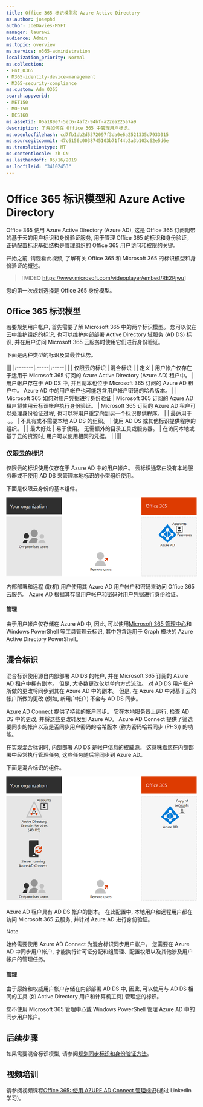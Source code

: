```yaml
---
title: Office 365 标识模型和 Azure Active Directory
ms.author: josephd
author: JoeDavies-MSFT
manager: laurawi
audience: Admin
ms.topic: overview
ms.service: o365-administration
localization_priority: Normal
ms.collection:
- Ent_O365
- M365-identity-device-management
- M365-security-compliance
ms.custom: Adm_O365
search.appverid:
- MET150
- MOE150
- BCS160
ms.assetid: 06a189e7-5ec6-4af2-94bf-a22ea225a7a9
description: 了解如何在 Office 365 中管理用户标识。
ms.openlocfilehash: cd7fb1db2d5372097f3da0e6a2521335d7933015
ms.sourcegitcommit: 47c6156c0038745103b71f44b2a3b103c62e5d6e
ms.translationtype: MT
ms.contentlocale: zh-CN
ms.lasthandoff: 05/16/2019
ms.locfileid: "34102453"
---
```

# <a name="office-365-identity-models-and-azure-active-directory"></a>Office 365 标识模型和 Azure Active Directory

Office 365 使用 Azure Active Directory (Azure AD), 这是 Office 365 订阅附带的基于云的用户标识和身份验证服务, 用于管理 Office 365 的标识和身份验证。 正确配置标识基础结构是管理组织的 Office 365 用户访问和权限的关键。

开始之前, 请观看此视频, 了解有关 Office 365 和 Microsoft 365 的标识模型和身份验证的概述。

> [!VIDEO https://www.microsoft.com/videoplayer/embed/RE2Pjwu]

您的第一次规划选择是 Office 365 身份模型。

## <a name="office-365-identity-models"></a>Office 365 标识模型

若要规划用户帐户, 首先需要了解 Microsoft 365 中的两个标识模型。 您可以仅在云中维护组织的标识, 也可以维护内部部署 Active Directory 域服务 (AD DS) 标识, 并在用户访问 Microsoft 365 云服务时使用它们进行身份验证。  

下面是两种类型的标识及其最佳优势。

|||
|:-------|:-----|:-----|
|  | 仅限云的标识 | 混合标识 |
| 定义 | 用户帐户仅存在于适用于 Microsoft 365 订阅的 Azure Active Directory (Azure AD) 租户中。 | 用户帐户存在于 AD DS 中, 并且副本也位于 Microsoft 365 订阅的 Azure AD 租户中。 Azure AD 中的用户帐户也可能包含用户帐户密码的哈希版本。 |
| Microsoft 365 如何对用户凭据进行身份验证 | Microsoft 365 订阅的 Azure AD 租户将使用云标识帐户执行身份验证。 | Microsoft 365 订阅的 Azure AD 租户可以处理身份验证过程, 也可以将用户重定向到另一个标识提供程序。 |
| 最适用于 .。。 | 不具有或不需要本地 AD DS 的组织。 | 使用 AD DS 或其他标识提供程序的组织。 |
| 最大好处 | 易于使用。 无需额外的目录工具或服务器。 | 在访问本地或基于云的资源时, 用户可以使用相同的凭据。 |
||||

### <a name="cloud-only-identity"></a>仅限云的标识

仅限云的标识使用仅存在于 Azure AD 中的用户帐户。 云标识通常由没有本地服务器或不使用 AD DS 来管理本地标识的小型组织使用。 

下面是仅限云身份的基本组件。
 
![](./media/about-office-365-identity/cloud-only-identity.png)

内部部署和远程 (联机) 用户使用其 Azure AD 用户帐户和密码来访问 Office 365 云服务。 Azure AD 根据其存储用户帐户和密码对用户凭据进行身份验证。

#### <a name="administration"></a>管理
由于用户帐户仅存储在 Azure AD 中, 因此, 可以使用[Microsoft 365 管理中心](https://admin.microsoft.com)和 Windows PowerShell 等工具管理云标识, 其中包含适用于 Graph 模块的 Azure Active Directory PowerShell。 

## <a name="hybrid-identity"></a>混合标识

混合标识使用源自内部部署 AD DS 的帐户, 并在 Microsoft 365 订阅的 Azure AD 租户中拥有副本。 但是, 大多数更改仅以单向方式流动。 对 AD DS 用户帐户所做的更改将同步到其在 Azure AD 中的副本。 但是, 在 Azure AD 中对基于云的帐户所做的更改 (例如, 新用户帐户) 不会与 AD DS 同步。

Azure AD Connect 提供了持续的帐户同步。 它在本地服务器上运行, 检查 AD DS 中的更改, 并将这些更改转发到 Azure AD。 Azure AD Connect 提供了筛选要同步的帐户以及是否同步用户密码的哈希版本 (称为密码哈希同步 (PHS)) 的功能。

在实现混合标识时, 内部部署 AD DS 是帐户信息的权威源。 这意味着您在内部部署中经常执行管理任务, 这些任务随后将同步到 Azure AD。 

下面是混合标识的组件。

![](./media/about-office-365-identity/hybrid-identity.png)

Azure AD 租户具有 AD DS 帐户的副本。 在此配置中, 本地用户和远程用户都在访问 Microsoft 365 云服务, 并针对 Azure AD 进行身份验证。

>[!Note]
>始终需要使用 Azure AD Connect 为混合标识同步用户帐户。 您需要在 Azure AD 中同步用户帐户, 才能执行许可证分配和组管理、配置权限以及其他涉及用户帐户的管理任务。
>

#### <a name="administration"></a>管理

由于原始和权威用户帐户存储在内部部署 AD DS 中, 因此, 可以使用与 AD DS 相同的工具 (如 Active Directory 用户和计算机工具) 管理您的标识。 

您不使用 Microsoft 365 管理中心或 Windows PowerShell 管理 Azure AD 中的同步用户帐户。


## <a name="next-step"></a>后续步骤

如果需要混合标识模型, 请参阅[规划同步标识和身份验证方法](plan-for-directory-synchronization.md)。
  

## <a name="video-training"></a>视频培训

请参阅视频课程[Office 365: 使用 AZURE AD Connect 管理标识](https://support.office.com/article/90991a1d-c0ab-479a-b413-35c9706f6fed.aspx)(通过 LinkedIn 学习)。
